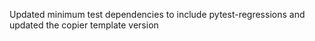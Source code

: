Updated minimum test dependencies to include pytest-regressions and updated the copier template version
